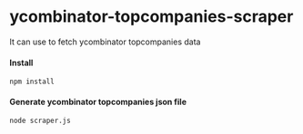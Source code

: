 # ycombinator-topcompanies-scraper
It can use to fetch ycombinator topcompanies data

#### Install
```
npm install
```

#### Generate ycombinator topcompanies json file
```
node scraper.js
```

